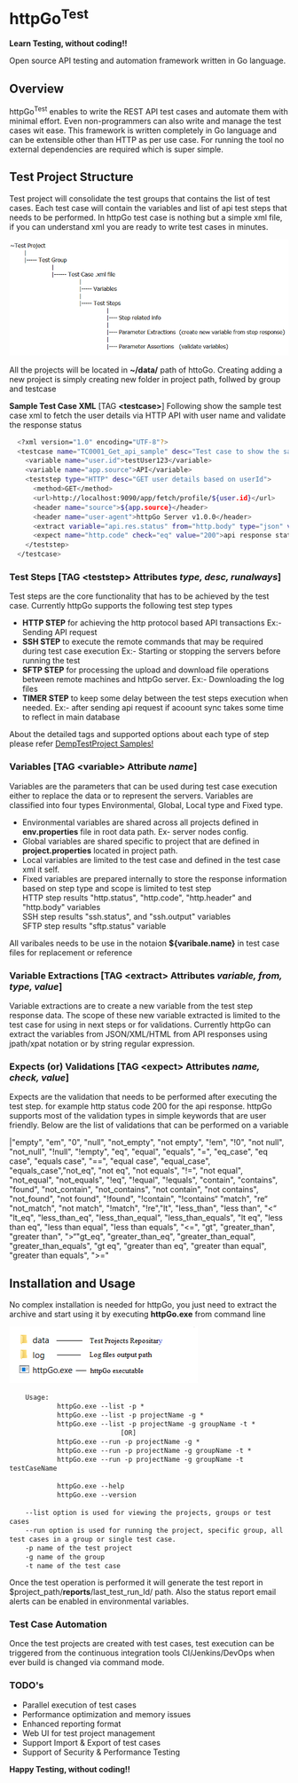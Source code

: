 # httpGo<sup>Test</sup>
 **Learn Testing, without coding!!**
 
Open source API testing and automation framework written in Go language. 

## Overview
httpGo<sup>Test</sup> enables to write the REST API test cases and automate them with minimal effort. Even non-programmers can also write and manage the test cases wit ease. This framework is written completely in Go language and can be extensible other than HTTP as per use case. For running the tool no external dependencies are required which is super simple.


## Test Project Structure
Test project will consolidate the test groups that contains the list of test cases. Each test case will contain the variables and list of api test steps that needs to be performed.
In httpGo test case is nothing but a simple xml file, if you can understand xml you are ready to write test cases in minutes. 

![N|Solid](https://github.com/git-naren/httpGo/blob/master/images/test_project_structure.png)

All the projects will be located in **~/data/** path of httoGo. Creating adding a new project is simply creating new folder in project path, follwed by group and testcase

**Sample Test Case XML**  [TAG **&lt;testcase&gt;**]
Following show the sample test case xml to fetch the user details via HTTP API with user name and validate the response status
```sh
  <?xml version="1.0" encoding="UTF-8"?>
  <testcase name="TC0001_Get_api_sample" desc="Test case to show the sample GET http api test format">
    <variable name="user.id">testUser123</variable>
    <variable name="app.source">API</variable>
    <teststep type="HTTP" desc="GET user details based on userId">		
      <method>GET</method>
      <url>http://localhost:9090/app/fetch/profile/${user.id}</url>	
      <header name="source">${app.source}</header>
      <header name="user-agent">httpGo Server v1.0.0</header>
      <extract variable="api.res.status" from="http.body" type="json" value="//status">status parameter not found in the response body</extract>	
      <expect name="http.code" check="eq" value="200">api response status code is other than 200 OK</expect>	
    </teststep>
  </testcase>
```
  
### Test Steps [TAG **&lt;teststep&gt;** Attributes *type, desc, runalways*]
Test steps are the core functionality that has to be achieved by the test case. Currently httpGo supports the following test step types

  - **HTTP STEP** for achieving the http protocol based API transactions Ex:- Sending API request
  - **SSH STEP** to execute the remote commands that may be required during test case execution Ex:- Starting or stopping the servers before running the test
  - **SFTP STEP** for processing the upload and download file operations between remote machines and httpGo server. Ex:- Downloading the log files
  - **TIMER STEP** to keep some delay between the test steps execution when needed. Ex:- after sending api request if acoount sync takes some time to reflect in main database
  
 About the detailed tags and supported options about each type of step please refer [DempTestProject Samples!](https://github.com/git-naren/httpGo/tree/master/data/DemoTestProject) 


### Variables [TAG **&lt;variable&gt;** Attribute *name*]
Variables are the parameters that can be used during test case execution either to replace the data or to represent the servers. Variables are classified into four types Environmental, Global, Local type and Fixed type.

  - Environmental variables are shared across all projects defined in **env.properties** file in root data path. Ex- server nodes config.
  - Global variables are shared specific to project that are defined in **project.properties** located in project path.
  - Local variables are limited to the test case and defined in the test case xml it self.
  - Fixed variables are prepared internally to store the response information based on step type and scope is limited to test step
      <br>HTTP step results "http.status", "http.code", "http.header" and "http.body" variables
      <br>SSH step results "ssh.status", and "ssh.output" variables
      <br>SFTP step results "sftp.status" variable

All varibales needs to be use in the notaion **${varibale.name}** in test case files for replacement or reference
   
   
### Variable Extractions [TAG **&lt;extract&gt;** Attributes *variable, from, type, value*]
Variable extractions are to create a new variable from the test step response data. The scope of these new variable extracted is limited to the test case for using in next steps or for validations. Currently httpGo can extract the variables from JSON/XML/HTML from API responses using jpath/xpat notation or by string regular expression.


### Expects (or) Validations  [TAG **&lt;expect&gt;** Attributes *name, check, value*]
Expects are the validation that needs to be performed after executing the test step. for example http status code 200 for the api response. httpGo supports most of the validation types in simple keywords that are user friendly. Below are the list of validations that can be performed on a variable

|"empty", "em", "0", "null", "not_empty", "not empty", "!em", "!0", "not null", "not_null", "!null", "!empty", "eq", "equal", "equals", "=", "eq_case", "eq case", "equals case", "==", "equal case", "equal_case", "equals_case","not_eq", "not eq", "not equals", "!=", "not equal", "not_equal", "not_equals", "!eq", "!equal", "!equals", "contain", "contains", "found", "not_contain", "not_contains", "not contain", "not contains", "not_found", "not found", "!found", "!contain", "!contains“ "match", "re“ "not_match", "not match", "!match", "!re","lt", "less_than", "less than", "<“ "lt_eq", "less_than_eq", "less_than_equal", "less_than_equals", "lt eq", "less than eq", "less than equal", "less than equals", "<=", "gt", "greater_than", "greater than", ">“"gt_eq", "greater_than_eq", "greater_than_equal", "greater_than_equals", "gt eq", "greater than eq", "greater than equal", "greater than equals", ">="


## Installation and Usage
No complex installation is needed for httpGo, you just need to extract the archive and start using it by executing **httpGo.exe** from command line

![N|Solid](https://github.com/git-naren/httpGo/blob/master/images/http_root_files.png)

        Usage:
                httpGo.exe --list -p *
                httpGo.exe --list -p projectName -g *
                httpGo.exe --list -p projectName -g groupName -t *
                                [OR]
                httpGo.exe --run -p projectName -g *
                httpGo.exe --run -p projectName -g groupName -t *
                httpGo.exe --run -p projectName -g groupName -t testCaseName

                httpGo.exe --help
                httpGo.exe --version
        
        --list option is used for viewing the projects, groups or test cases
        --run option is used for running the project, specific group, all test cases in a group or single test case.
        -p name of the test project
        -g name of the group
        -t name of the test case
        
 Once the test operation is performed it will generate the test report in $project_path/__reports__/last_test_run_Id/ path. Also the status report email alerts can be enabled in environmental variables.

 
 ### Test Case Automation
 Once the test projects are created with test cases, test execution can be triggered from the continuous integration tools CI/Jenkins/DevOps when ever build is changed via command mode. 
 
 
 ### TODO's
  - Parallel execution of test cases
  - Performance optimization and memory issues
  - Enhanced reporting format
  - Web UI for test project management
  - Support Import & Export of test cases
  - Support of Security & Performance Testing
  
  
  
  **Happy Testing, without coding!!**
 
